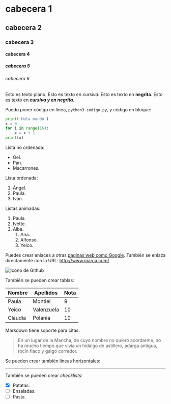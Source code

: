 # cabecera 1

## cabecera 2

### cabecera 3

#### cabecera 4

##### cabecera 5

###### cabecera 6

Esto es texto plano. Esto es texto en *cursiva*. Esto es texto en **negrita**. Esto es texto en ***cursiva y en negrita***.

Puedo poner código en línea, `python3 codigo.py`, y código en bloque:

```python
print('Hola mundo')
x = 0
for i in range(16):
    x = x + 1
print(x)
```

Lista no ordenada:

* Gel.
* Pan.
* Macarrones.

Lista ordenada:
 
1. Ángel.
2. Paula.
3. Iván.

Listas animadas:

1. Paula.
2. Ivette.
3. Alba.
    1. Ana.
    2. Alfonso.
    3. Yeico.

Puedes crear enlaces a otras [páginas web como Google](http://google.com). También se enlaza directamente con la URL: http://www.marca.com/

![Icono de Github](https://github.com/apple-touch-icon.png 'Imagen de GitHub')

También se pueden crear tablas:

| Nombre | Apellidos | Nota |
|--------|-----------|------|
| Paula  | Montiel   |  9   |
| Yeico  | Valenzuela | 10  |
| Claudia | Polania  |  10  |

Markdown tiene soporte para citas:

> En un lugar de la Mancha, de cuyo nombre no quiero acordarme, no ha mucho tiempo que vivía un hidalgo de astillero, adarga antigua, rocín flaco y galgo corredor.

Se pueden crear también lineas horizontales:

---

También se pueden crear *checklists*:

-[x] Patatas.
-[ ] Ensaladas.
-[ ] Pasta.
